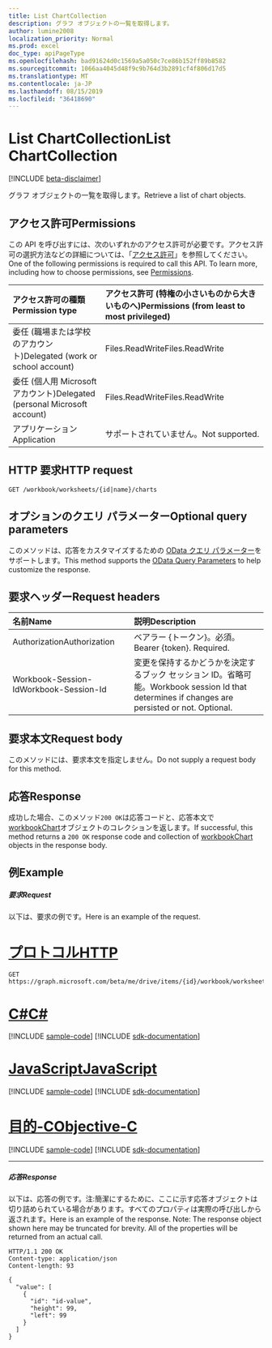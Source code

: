```yaml
---
title: List ChartCollection
description: グラフ オブジェクトの一覧を取得します。
author: lumine2008
localization_priority: Normal
ms.prod: excel
doc_type: apiPageType
ms.openlocfilehash: bad91624d0c1569a5a050c7ce86b152ff89b8582
ms.sourcegitcommit: 1066aa4045d48f9c9b764d3b2891cf4f806d17d5
ms.translationtype: MT
ms.contentlocale: ja-JP
ms.lasthandoff: 08/15/2019
ms.locfileid: "36418690"
---
```

# <a name="list-chartcollection"></a><span data-ttu-id="23fd6-103">List ChartCollection</span><span class="sxs-lookup"><span data-stu-id="23fd6-103">List ChartCollection</span></span>

[!INCLUDE [beta-disclaimer](../../includes/beta-disclaimer.md)]

<span data-ttu-id="23fd6-104">グラフ オブジェクトの一覧を取得します。</span><span class="sxs-lookup"><span data-stu-id="23fd6-104">Retrieve a list of chart objects.</span></span>
## <a name="permissions"></a><span data-ttu-id="23fd6-105">アクセス許可</span><span class="sxs-lookup"><span data-stu-id="23fd6-105">Permissions</span></span>
<span data-ttu-id="23fd6-p101">この API を呼び出すには、次のいずれかのアクセス許可が必要です。アクセス許可の選択方法などの詳細については、「[アクセス許可](/graph/permissions-reference)」を参照してください。</span><span class="sxs-lookup"><span data-stu-id="23fd6-p101">One of the following permissions is required to call this API. To learn more, including how to choose permissions, see [Permissions](/graph/permissions-reference).</span></span>

|<span data-ttu-id="23fd6-108">アクセス許可の種類</span><span class="sxs-lookup"><span data-stu-id="23fd6-108">Permission type</span></span>      | <span data-ttu-id="23fd6-109">アクセス許可 (特権の小さいものから大きいものへ)</span><span class="sxs-lookup"><span data-stu-id="23fd6-109">Permissions (from least to most privileged)</span></span>              |
|:--------------------|:---------------------------------------------------------|
|<span data-ttu-id="23fd6-110">委任 (職場または学校のアカウント)</span><span class="sxs-lookup"><span data-stu-id="23fd6-110">Delegated (work or school account)</span></span> | <span data-ttu-id="23fd6-111">Files.ReadWrite</span><span class="sxs-lookup"><span data-stu-id="23fd6-111">Files.ReadWrite</span></span>    |
|<span data-ttu-id="23fd6-112">委任 (個人用 Microsoft アカウント)</span><span class="sxs-lookup"><span data-stu-id="23fd6-112">Delegated (personal Microsoft account)</span></span> | <span data-ttu-id="23fd6-113">Files.ReadWrite</span><span class="sxs-lookup"><span data-stu-id="23fd6-113">Files.ReadWrite</span></span>    |
|<span data-ttu-id="23fd6-114">アプリケーション</span><span class="sxs-lookup"><span data-stu-id="23fd6-114">Application</span></span> | <span data-ttu-id="23fd6-115">サポートされていません。</span><span class="sxs-lookup"><span data-stu-id="23fd6-115">Not supported.</span></span> |

## <a name="http-request"></a><span data-ttu-id="23fd6-116">HTTP 要求</span><span class="sxs-lookup"><span data-stu-id="23fd6-116">HTTP request</span></span>
<!-- { "blockType": "ignored" } -->
```http
GET /workbook/worksheets/{id|name}/charts
```
## <a name="optional-query-parameters"></a><span data-ttu-id="23fd6-117">オプションのクエリ パラメーター</span><span class="sxs-lookup"><span data-stu-id="23fd6-117">Optional query parameters</span></span>
<span data-ttu-id="23fd6-118">このメソッドは、応答をカスタマイズするための [OData クエリ パラメーター](https://developer.microsoft.com/graph/docs/concepts/query_parameters)をサポートします。</span><span class="sxs-lookup"><span data-stu-id="23fd6-118">This method supports the [OData Query Parameters](https://developer.microsoft.com/graph/docs/concepts/query_parameters) to help customize the response.</span></span>

## <a name="request-headers"></a><span data-ttu-id="23fd6-119">要求ヘッダー</span><span class="sxs-lookup"><span data-stu-id="23fd6-119">Request headers</span></span>
| <span data-ttu-id="23fd6-120">名前</span><span class="sxs-lookup"><span data-stu-id="23fd6-120">Name</span></span>      |<span data-ttu-id="23fd6-121">説明</span><span class="sxs-lookup"><span data-stu-id="23fd6-121">Description</span></span>|
|:----------|:----------|
| <span data-ttu-id="23fd6-122">Authorization</span><span class="sxs-lookup"><span data-stu-id="23fd6-122">Authorization</span></span>  | <span data-ttu-id="23fd6-p102">ベアラー {トークン}。必須。</span><span class="sxs-lookup"><span data-stu-id="23fd6-p102">Bearer {token}. Required.</span></span> |
| <span data-ttu-id="23fd6-125">Workbook-Session-Id</span><span class="sxs-lookup"><span data-stu-id="23fd6-125">Workbook-Session-Id</span></span>  | <span data-ttu-id="23fd6-p103">変更を保持するかどうかを決定するブック セッション ID。省略可能。</span><span class="sxs-lookup"><span data-stu-id="23fd6-p103">Workbook session Id that determines if changes are persisted or not. Optional.</span></span>|

## <a name="request-body"></a><span data-ttu-id="23fd6-128">要求本文</span><span class="sxs-lookup"><span data-stu-id="23fd6-128">Request body</span></span>
<span data-ttu-id="23fd6-129">このメソッドには、要求本文を指定しません。</span><span class="sxs-lookup"><span data-stu-id="23fd6-129">Do not supply a request body for this method.</span></span>

## <a name="response"></a><span data-ttu-id="23fd6-130">応答</span><span class="sxs-lookup"><span data-stu-id="23fd6-130">Response</span></span>

<span data-ttu-id="23fd6-131">成功した場合、このメソッド`200 OK`は応答コードと、応答本文で[workbookChart](../resources/workbookchart.md)オブジェクトのコレクションを返します。</span><span class="sxs-lookup"><span data-stu-id="23fd6-131">If successful, this method returns a `200 OK` response code and collection of [workbookChart](../resources/workbookchart.md) objects in the response body.</span></span>
## <a name="example"></a><span data-ttu-id="23fd6-132">例</span><span class="sxs-lookup"><span data-stu-id="23fd6-132">Example</span></span>
##### <a name="request"></a><span data-ttu-id="23fd6-133">要求</span><span class="sxs-lookup"><span data-stu-id="23fd6-133">Request</span></span>
<span data-ttu-id="23fd6-134">以下は、要求の例です。</span><span class="sxs-lookup"><span data-stu-id="23fd6-134">Here is an example of the request.</span></span>

# <a name="httptabhttp"></a>[<span data-ttu-id="23fd6-135">プロトコル</span><span class="sxs-lookup"><span data-stu-id="23fd6-135">HTTP</span></span>](#tab/http)
<!-- {
  "blockType": "request",
  "name": "get_chartcollection"
}-->
```http
GET https://graph.microsoft.com/beta/me/drive/items/{id}/workbook/worksheets/{id|name}/charts
```
# <a name="ctabcsharp"></a>[<span data-ttu-id="23fd6-136">C#</span><span class="sxs-lookup"><span data-stu-id="23fd6-136">C#</span></span>](#tab/csharp)
[!INCLUDE [sample-code](../includes/snippets/csharp/get-chartcollection-csharp-snippets.md)]
[!INCLUDE [sdk-documentation](../includes/snippets/snippets-sdk-documentation-link.md)]

# <a name="javascripttabjavascript"></a>[<span data-ttu-id="23fd6-137">JavaScript</span><span class="sxs-lookup"><span data-stu-id="23fd6-137">JavaScript</span></span>](#tab/javascript)
[!INCLUDE [sample-code](../includes/snippets/javascript/get-chartcollection-javascript-snippets.md)]
[!INCLUDE [sdk-documentation](../includes/snippets/snippets-sdk-documentation-link.md)]

# <a name="objective-ctabobjc"></a>[<span data-ttu-id="23fd6-138">目的-C</span><span class="sxs-lookup"><span data-stu-id="23fd6-138">Objective-C</span></span>](#tab/objc)
[!INCLUDE [sample-code](../includes/snippets/objc/get-chartcollection-objc-snippets.md)]
[!INCLUDE [sdk-documentation](../includes/snippets/snippets-sdk-documentation-link.md)]

---

##### <a name="response"></a><span data-ttu-id="23fd6-139">応答</span><span class="sxs-lookup"><span data-stu-id="23fd6-139">Response</span></span>
<span data-ttu-id="23fd6-p104">以下は、応答の例です。注:簡潔にするために、ここに示す応答オブジェクトは切り詰められている場合があります。すべてのプロパティは実際の呼び出しから返されます。</span><span class="sxs-lookup"><span data-stu-id="23fd6-p104">Here is an example of the response. Note: The response object shown here may be truncated for brevity. All of the properties will be returned from an actual call.</span></span>
<!-- {
  "blockType": "response",
  "truncated": true,
  "@odata.type": "microsoft.graph.workbookChart",
  "isCollection": true
} -->
```http
HTTP/1.1 200 OK
Content-type: application/json
Content-length: 93

{
  "value": [
    {
      "id": "id-value",
      "height": 99,
      "left": 99
    }
  ]
}
```

<!-- uuid: 8fcb5dbc-d5aa-4681-8e31-b001d5168d79
2015-10-25 14:57:30 UTC -->
<!--
{
  "type": "#page.annotation",
  "description": "List ChartCollection",
  "keywords": "",
  "section": "documentation",
  "tocPath": "",
  "suppressions": [
  ]
}
-->
